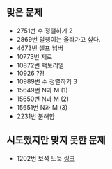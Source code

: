 ## 맞은 문제 
- 2751번 수 정렬하기 2
- 2869번 달팽이는 올라가고 싶다.
- 4673번 셀프 넘버
- 10773번 제로
- 10872번 팩토리얼
- 10926 ??!
- 10989번 수 정렬하기 3
- 15649번 N과 M (1)
- 15650번 N과 M (2)
- 15651번 N과 M (3)
- 2231번 분해합
## 시도했지만 맞지 못한 문제
- 1202번 보석 도둑 [링크](https://github.com/kd0547/study-beakjoon/tree/main/1202)
